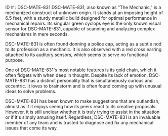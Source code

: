 ID # : DSC-MATE-831
DSC-MATE-831, also known as "The Mechanic," is a mechanized construct of unknown origin. It stands at an imposing height of 6.5 feet, with a sturdy metallic build designed for optimal performance in mechanical repairs. Its singular green cyclops eye is the only known visual sensor for DSC-MATE-831, capable of scanning and analyzing complex mechanisms in mere seconds. 

DSC-MATE-831 is often found donning a police cap, acting as a subtle nod to its profession as a mechanic. It is also observed with a red cross earring attached to its auditory sensors, which seems to serve no functional purpose. 

One of DSC-MATE-831's most notable features is its gold chain, which it often fidgets with when deep in thought. Despite its lack of emotion, DSC-MATE-831 has a distinct personality that is simultaneously curious and eccentric. It loves to brainstorm and is often found coming up with unusual ideas to solve problems. 

DSC-MATE-831 has been known to make suggestions that are outlandish, almost as if it enjoys seeing how its peers react to its creative proposals. However, it is still unclear whether it is truly trying to assist in the situation or if it's simply amusing itself. Regardless, DSC-MATE-831 is an invaluable member of any team and is trusted to diagnose and fix any mechanical issues that come its way.